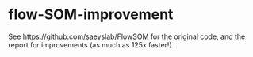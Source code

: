 # flow-SOM-improvement

See https://github.com/saeyslab/FlowSOM for the original code, and the report for improvements (as much as 125x faster!).
